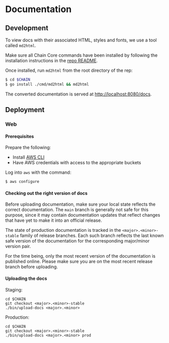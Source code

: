# Documentation

## Development

To view docs with their associated HTML, styles and fonts, we use a tool called `md2html`.

Make sure all Chain Core commands have been installed by following the installation instructions in the [repo README](../Readme.md#installation).

Once installed, run `md2html` from the root directory of the rep:

```sh
$ cd $CHAIN
$ go install ./cmd/md2html && md2html
```

The converted documentation is served at [http://localhost:8080/docs](http://localhost:8080/docs).

## Deployment

### Web

#### Prerequisites

Prepare the following:

* Install [AWS CLI](https://aws.amazon.com/cli/)
* Have AWS credentials with access to the appropriate buckets

Log into `aws` with the command:

```sh
$ aws configure
```

#### Checking out the right version of docs

Before uploading documentation, make sure your local state reflects the correct documentation. The `main` branch is generally not safe for this purpose, since it may contain documentation updates that reflect changes that have yet to make it into an official release.

The state of production documentation is tracked in the `<major>.<minor>-stable` family of release branches. Each such branch reflects the last known safe version of the documentation for the corresponding major/minor version pair.

For the time being, only the most recent version of the documentation is published online. Please make sure you are on the most recent release branch before uploading.

#### Uploading the docs

Staging:

```
cd $CHAIN
git checkout <major>.<minor>-stable
./bin/upload-docs <major>.<minor>
```

Production:

```
cd $CHAIN
git checkout <major>.<minor>-stable
./bin/upload-docs <major>.<minor> prod
```

